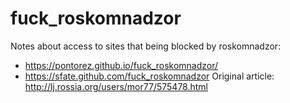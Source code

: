 fuck_roskomnadzor
=================

Notes about access to sites that being blocked by roskomnadzor:
* https://pontorez.github.io/fuck_roskomnadzor/
* https://sfate.github.com/fuck_roskomnadzor
Original article: http://lj.rossia.org/users/mor77/575478.html
